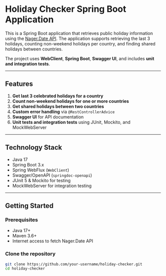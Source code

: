# Holiday Checker Spring Boot Application

This is a Spring Boot application that retrieves public holiday information using the [Nager.Date API](https://date.nager.at/Api). The application supports retrieving the last 3 holidays, counting non-weekend holidays per country, and finding shared holidays between countries.

The project uses **WebClient**, **Spring Boot**, **Swagger UI**, and includes **unit and integration tests**.

---

## Features

1. **Get last 3 celebrated holidays for a country**
2. **Count non-weekend holidays for one or more countries**
3. **Get shared holidays between two countries**
4. **Custom error handling** via `@RestControllerAdvice`
5. **Swagger UI** for API documentation
6. **Unit tests and integration tests** using JUnit, Mockito, and MockWebServer

---

## Technology Stack

- Java 17
- Spring Boot 3.x
- Spring WebFlux (`WebClient`)
- Swagger/OpenAPI (`springdoc-openapi`)
- JUnit 5 & Mockito for testing
- MockWebServer for integration testing

---

## Getting Started

### Prerequisites

- Java 17+
- Maven 3.6+
- Internet access to fetch Nager.Date API

### Clone the repository

```bash
git clone https://github.com/your-username/holiday-checker.git
cd holiday-checker

